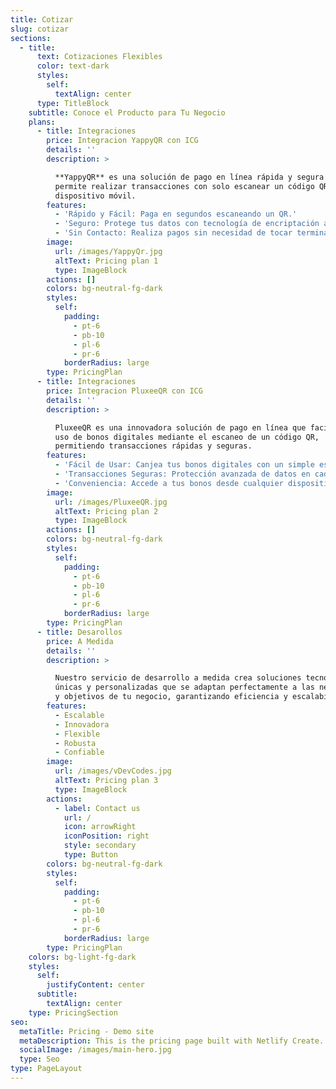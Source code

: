 ```yaml
---
title: Cotizar
slug: cotizar
sections:
  - title:
      text: Cotizaciones Flexibles
      color: text-dark
      styles:
        self:
          textAlign: center
      type: TitleBlock
    subtitle: Conoce el Producto para Tu Negocio
    plans:
      - title: Integraciones
        price: Integracion YappyQR con ICG
        details: ''
        description: >

          **YappyQR** es una solución de pago en línea rápida y segura que te
          permite realizar transacciones con solo escanear un código QR desde tu
          dispositivo móvil.
        features:
          - 'Rápido y Fácil: Paga en segundos escaneando un QR.'
          - 'Seguro: Protege tus datos con tecnología de encriptación avanzada.'
          - 'Sin Contacto: Realiza pagos sin necesidad de tocar terminales.'
        image:
          url: /images/YappyQr.jpg
          altText: Pricing plan 1
          type: ImageBlock
        actions: []
        colors: bg-neutral-fg-dark
        styles:
          self:
            padding:
              - pt-6
              - pb-10
              - pl-6
              - pr-6
            borderRadius: large
        type: PricingPlan
      - title: Integraciones
        price: Integracion PluxeeQR con ICG
        details: ''
        description: >

          PluxeeQR es una innovadora solución de pago en línea que facilita el
          uso de bonos digitales mediante el escaneo de un código QR,
          permitiendo transacciones rápidas y seguras.
        features:
          - 'Fácil de Usar: Canjea tus bonos digitales con un simple escaneo.'
          - 'Transacciones Seguras: Protección avanzada de datos en cada pago.'
          - 'Conveniencia: Accede a tus bonos desde cualquier dispositivo móvil.'
        image:
          url: /images/PluxeeQR.jpg
          altText: Pricing plan 2
          type: ImageBlock
        actions: []
        colors: bg-neutral-fg-dark
        styles:
          self:
            padding:
              - pt-6
              - pb-10
              - pl-6
              - pr-6
            borderRadius: large
        type: PricingPlan
      - title: Desarollos
        price: A Medida
        details: ''
        description: >

          Nuestro servicio de desarrollo a medida crea soluciones tecnológicas
          únicas y personalizadas que se adaptan perfectamente a las necesidades
          y objetivos de tu negocio, garantizando eficiencia y escalabilidad.
        features:
          - Escalable
          - Innovadora
          - Flexible
          - Robusta
          - Confiable
        image:
          url: /images/vDevCodes.jpg
          altText: Pricing plan 3
          type: ImageBlock
        actions:
          - label: Contact us
            url: /
            icon: arrowRight
            iconPosition: right
            style: secondary
            type: Button
        colors: bg-neutral-fg-dark
        styles:
          self:
            padding:
              - pt-6
              - pb-10
              - pl-6
              - pr-6
            borderRadius: large
        type: PricingPlan
    colors: bg-light-fg-dark
    styles:
      self:
        justifyContent: center
      subtitle:
        textAlign: center
    type: PricingSection
seo:
  metaTitle: Pricing - Demo site
  metaDescription: This is the pricing page built with Netlify Create.
  socialImage: /images/main-hero.jpg
  type: Seo
type: PageLayout
---
```

